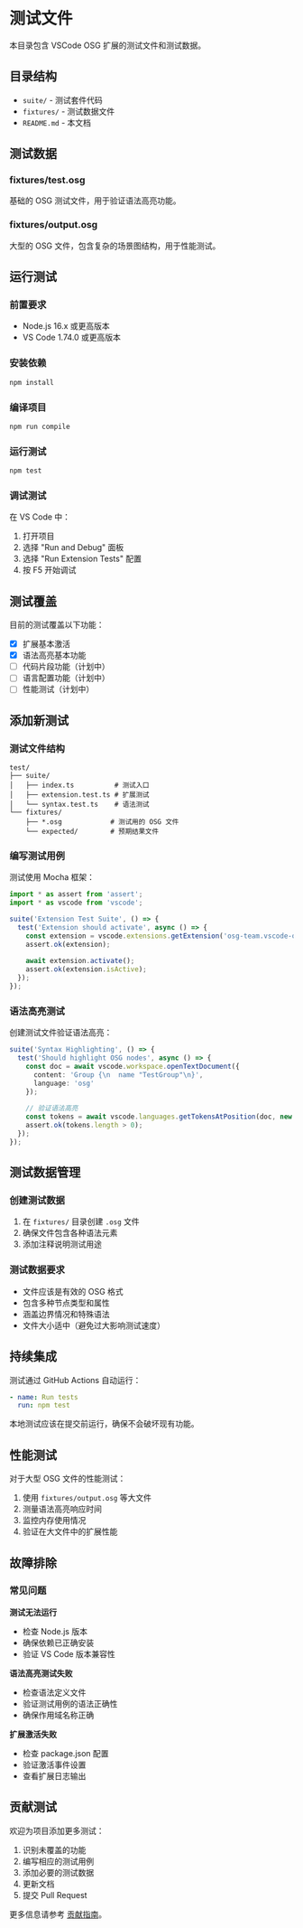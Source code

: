 # 测试文件

本目录包含 VSCode OSG 扩展的测试文件和测试数据。

## 目录结构

- `suite/` - 测试套件代码
- `fixtures/` - 测试数据文件
- `README.md` - 本文档

## 测试数据

### fixtures/test.osg
基础的 OSG 测试文件，用于验证语法高亮功能。

### fixtures/output.osg
大型的 OSG 文件，包含复杂的场景图结构，用于性能测试。

## 运行测试

### 前置要求
- Node.js 16.x 或更高版本
- VS Code 1.74.0 或更高版本

### 安装依赖
```bash
npm install
```

### 编译项目
```bash
npm run compile
```

### 运行测试
```bash
npm test
```

### 调试测试
在 VS Code 中：
1. 打开项目
2. 选择 "Run and Debug" 面板
3. 选择 "Run Extension Tests" 配置
4. 按 F5 开始调试

## 测试覆盖

目前的测试覆盖以下功能：

- [x] 扩展基本激活
- [x] 语法高亮基本功能
- [ ] 代码片段功能（计划中）
- [ ] 语言配置功能（计划中）
- [ ] 性能测试（计划中）

## 添加新测试

### 测试文件结构
```
test/
├── suite/
│   ├── index.ts          # 测试入口
│   ├── extension.test.ts # 扩展测试
│   └── syntax.test.ts    # 语法测试
└── fixtures/
    ├── *.osg            # 测试用的 OSG 文件
    └── expected/        # 预期结果文件
```

### 编写测试用例

测试使用 Mocha 框架：

```typescript
import * as assert from 'assert';
import * as vscode from 'vscode';

suite('Extension Test Suite', () => {
  test('Extension should activate', async () => {
    const extension = vscode.extensions.getExtension('osg-team.vscode-osg');
    assert.ok(extension);
    
    await extension.activate();
    assert.ok(extension.isActive);
  });
});
```

### 语法高亮测试

创建测试文件验证语法高亮：

```typescript
suite('Syntax Highlighting', () => {
  test('Should highlight OSG nodes', async () => {
    const doc = await vscode.workspace.openTextDocument({
      content: 'Group {\n  name "TestGroup"\n}',
      language: 'osg'
    });
    
    // 验证语法高亮
    const tokens = await vscode.languages.getTokensAtPosition(doc, new vscode.Position(0, 0));
    assert.ok(tokens.length > 0);
  });
});
```

## 测试数据管理

### 创建测试数据
1. 在 `fixtures/` 目录创建 `.osg` 文件
2. 确保文件包含各种语法元素
3. 添加注释说明测试用途

### 测试数据要求
- 文件应该是有效的 OSG 格式
- 包含多种节点类型和属性
- 涵盖边界情况和特殊语法
- 文件大小适中（避免过大影响测试速度）

## 持续集成

测试通过 GitHub Actions 自动运行：

```yaml
- name: Run tests
  run: npm test
```

本地测试应该在提交前运行，确保不会破坏现有功能。

## 性能测试

对于大型 OSG 文件的性能测试：

1. 使用 `fixtures/output.osg` 等大文件
2. 测量语法高亮响应时间
3. 监控内存使用情况
4. 验证在大文件中的扩展性能

## 故障排除

### 常见问题

**测试无法运行**
- 检查 Node.js 版本
- 确保依赖已正确安装
- 验证 VS Code 版本兼容性

**语法高亮测试失败**
- 检查语法定义文件
- 验证测试用例的语法正确性
- 确保作用域名称正确

**扩展激活失败**
- 检查 package.json 配置
- 验证激活事件设置
- 查看扩展日志输出

## 贡献测试

欢迎为项目添加更多测试：

1. 识别未覆盖的功能
2. 编写相应的测试用例
3. 添加必要的测试数据
4. 更新文档
5. 提交 Pull Request

更多信息请参考 [贡献指南](../CONTRIBUTING.md)。 